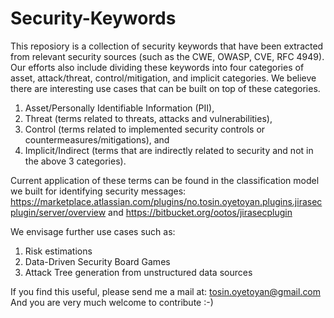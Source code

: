 # Security-Keywords
This reposiory is a collection of security keywords that have been extracted from relevant security sources (such as the CWE, OWASP, CVE, RFC 4949). Our efforts also include dividing these keywords into four categories of asset, attack/threat, control/mitigation, and implicit categories. We believe there are interesting use cases that can be built on top of these categories.

1. Asset/Personally Identifiable Information (PII), 
2. Threat (terms related to threats, attacks and vulnerabilities), 
3. Control (terms related to implemented security controls or countermeasures/mitigations), and 
4. Implicit/Indirect (terms that are indirectly related to security and not in the above 3 categories).

Current application of these terms can be found in the classification model we built for identifying security messages: https://marketplace.atlassian.com/plugins/no.tosin.oyetoyan.plugins.jirasecplugin/server/overview
and https://bitbucket.org/ootos/jirasecplugin

We envisage further use cases such as:
1. Risk estimations
2. Data-Driven Security Board Games
3. Attack Tree generation from unstructured data sources

If you find this useful, please send me a mail at: tosin.oyetoyan@gmail.com
And you are very much welcome to contribute :-)
